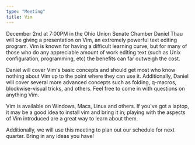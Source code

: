 ```yaml
---
type: "Meeting"
title: Vim
---
```

December 2nd at 7:00PM in the Ohio Union Senate Chamber Daniel Thau will be giving a presentation on Vim, an extremely powerful text editing program.  Vim is known for having a difficult learning curve, but for many of those who do any appreciable amount of work editing text (such as Unix configuration, programming, etc) the benefits can far outweigh the cost.

Daniel will cover Vim's basic concepts and should get most who know nothing about Vim up to the point where they can use it.  Additionally, Daniel will cover several more advanced concepts such as folding, q-macros, blockwise-visual tricks, and others.  Feel free to come in with questions on anything Vim.

Vim is available on Windows, Macs, Linux and others.  If you've got a laptop, it may be a good idea to install vim and bring it in; playing with the aspects of Vim introduced are a great way to learn about them.

Additionally, we will use this meeting to plan out our schedule for next quarter.  Bring in any ideas you have!
